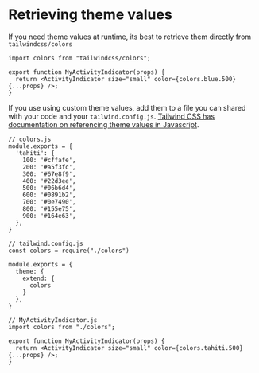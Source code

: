 # Retrieving theme values

If you need theme values at runtime, its best to retrieve them directly from `tailwindcss/colors`

```tsx
import colors from "tailwindcss/colors";

export function MyActivityIndicator(props) {
  return <ActivityIndicator size="small" color={colors.blue.500} {...props} />;
}
```

If you use using custom theme values, add them to a file you can shared with your code and your `tailwind.config.js`. [Tailwind CSS has documentation on referencing theme values in Javascript](https://tailwindcss.com/docs/configuration#referencing-in-java-script).

```tsx
// colors.js
module.exports = {
  'tahiti': {
    100: '#cffafe',
    200: '#a5f3fc',
    300: '#67e8f9',
    400: '#22d3ee',
    500: '#06b6d4',
    600: '#0891b2',
    700: '#0e7490',
    800: '#155e75',
    900: '#164e63',
  },
}

// tailwind.config.js
const colors = require("./colors")

module.exports = {
  theme: {
    extend: {
      colors
    }
  },
}

// MyActivityIndicator.js
import colors from "./colors";

export function MyActivityIndicator(props) {
  return <ActivityIndicator size="small" color={colors.tahiti.500} {...props} />;
}
```
